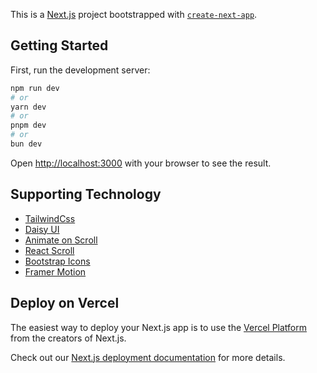 This is a [Next.js](https://nextjs.org/) project bootstrapped with [`create-next-app`](https://github.com/vercel/next.js/tree/canary/packages/create-next-app).

## Getting Started

First, run the development server:

```bash
npm run dev
# or
yarn dev
# or
pnpm dev
# or
bun dev
```

Open [http://localhost:3000](http://localhost:3000) with your browser to see the result.

## Supporting Technology

- [TailwindCss](https://tailwindcss.com/)
- [Daisy UI](https://daisyui.com/)
- [Animate on Scroll](https://michalsnik.github.io/aos/)
- [React Scroll](https://github.com/fisshy/react-scroll/blob/master/README.md)
- [Bootstrap Icons](https://icons.getbootstrap.com/)
- [Framer Motion](https://www.framer.com/motion/)

## Deploy on Vercel

The easiest way to deploy your Next.js app is to use the [Vercel Platform](https://vercel.com/new?utm_medium=default-template&filter=next.js&utm_source=create-next-app&utm_campaign=create-next-app-readme) from the creators of Next.js.

Check out our [Next.js deployment documentation](https://nextjs.org/docs/deployment) for more details.
